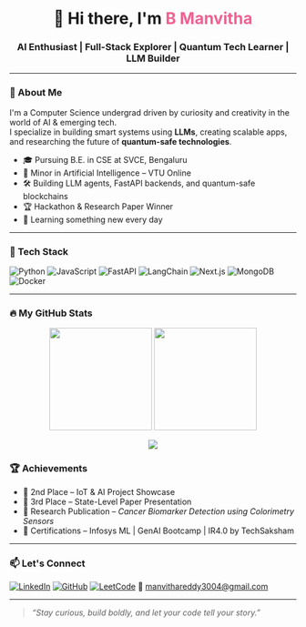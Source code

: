 <h1 align="center">👋 Hi there, I'm <span style="color:#f06292;">B Manvitha</span></h1>
<h3 align="center">AI Enthusiast | Full-Stack Explorer | Quantum Tech Learner | LLM Builder</h3>

---

### 🧠 About Me

I'm a Computer Science undergrad driven by curiosity and creativity in the world of AI & emerging tech.  
I specialize in building smart systems using **LLMs**, creating scalable apps, and researching the future of **quantum-safe technologies**.

- 🎓 Pursuing B.E. in CSE at SVCE, Bengaluru  
- 🧠 Minor in Artificial Intelligence – VTU Online  
- 🛠️ Building LLM agents, FastAPI backends, and quantum-safe blockchains  
- 🏆 Hackathon & Research Paper Winner  
- 🌱 Learning something new every day

---

### 🚀 Tech Stack

![Python](https://img.shields.io/badge/-Python-3776AB?logo=python&logoColor=white&style=for-the-badge)
![JavaScript](https://img.shields.io/badge/-JavaScript-F7DF1E?logo=javascript&logoColor=black&style=for-the-badge)
![FastAPI](https://img.shields.io/badge/-FastAPI-005F73?logo=fastapi&logoColor=white&style=for-the-badge)
![LangChain](https://img.shields.io/badge/-LangChain-00BFA5?style=for-the-badge)
![Next.js](https://img.shields.io/badge/-Next.js-000?logo=nextdotjs&style=for-the-badge)
![MongoDB](https://img.shields.io/badge/-MongoDB-4EA94B?logo=mongodb&logoColor=white&style=for-the-badge)
![Docker](https://img.shields.io/badge/-Docker-2496ED?logo=docker&logoColor=white&style=for-the-badge)

---

### 🔥 My GitHub Stats

<p align="center">
  <img src="https://github-readme-stats.vercel.app/api?username=Manvitha3004&show_icons=true&theme=radical" height="180" />
  <img src="https://github-readme-stats.vercel.app/api/top-langs/?username=Manvitha3004&layout=compact&theme=radical" height="180"/>
</p>

<p align="center">
  <img src="https://streak-stats.demolab.com?user=Manvitha3004&theme=radical&hide_border=true" />
</p>



### 🏆 Achievements

- 🥈 2nd Place – IoT & AI Project Showcase  
- 🥉 3rd Place – State-Level Paper Presentation  
- 📄 Research Publication – *Cancer Biomarker Detection using Colorimetry Sensors*  
- 🧠 Certifications – Infosys ML | GenAI Bootcamp | IR4.0 by TechSaksham

---

### 📫 Let's Connect

[![LinkedIn](https://img.shields.io/badge/-LinkedIn-0A66C2?logo=linkedin&logoColor=white&style=flat-square)](https://www.linkedin.com/in/manvitha-reddy-812026256/)
[![GitHub](https://img.shields.io/badge/-GitHub-181717?logo=github&logoColor=white&style=flat-square)](https://github.com/Manvitha3004)
[![LeetCode](https://img.shields.io/badge/-LeetCode-FFA116?logo=leetcode&logoColor=white&style=flat-square)](https://leetcode.com/u/Manvithareddy30/)
📧 manvithareddy3004@gmail.com

---

> *“Stay curious, build boldly, and let your code tell your story.”*
